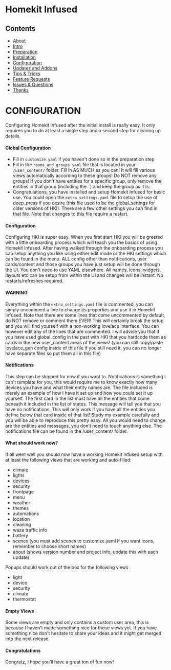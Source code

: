 # Homekit Infused

## Contents
- [About](index.md)
- [Intro](intro.md)
- [Preparation](preparation.md)
- [Installation](installation.md)
- [Configuration](configuration.md)
- [Updates and Addons](updates.md)
- [Tips & Tricks](tips.md)
- [Feature Requests](requests.md)
- [Issues & Questions](issues.md)
- [Thanks](thanks.md)

# CONFIGURATION
Configuring Homekit Infused after the initial install is really easy. It only requires you to do at least a single step and a second step for clearing up details.

#### Global Configuration
- Fill in `customize.yaml` if you haven't done so in the preparation step
- Fill in the `rooms_and_groups.yaml` file that is located in your `/user_content/` folder. Fill in AS MUCH as you can! It will fill various views automatically according to these groups! Do NOT remove any groups! If you don't have entities for a specific group, only remove the entities in that group (including the `-`) and keep the group as it is.
- Congratulations, you have installed and setup Homekit Infused for basic use. You could open the `extra_settings.yaml` file to setup the use of deep_press if you desire (this file used to be the global_settings for older versions of HKI). There are a few other settings you can find in that file. Note that changes to this file require a restart.

#### Configuration
Configuring HKI is super easy. When you first start HKI you will be greeted with a little onboarding process which will teach you the basics of using Homekit Infused. After having walked through the onboarding process you can setup anything you like using either edit mode or the HKI settings which can be found in the menu. ALL config other than notifications, user cards/content and those groups you have just setup will be done through the UI. You don't need to use YAML elsewhere. All names, icons, widgets, layouts etc can be setup from within the UI and changes will be instant. No restarts/refreshes required.

#### WARNING
Everything within the `extra_settings.yaml` file is commented, you can simply uncomment a line to change its properties and use it in Homekit Infused. Note that there are some lines that come uncommented by default, do NOT remove or comment them EVER! This will certainly break the setup and you will find yourself with a non-working lovelace interface. You can however edit any of the lines that are commented. I will advise you that if you have used global_config in the past with HKI that you hardcode them as cards in the new user_content areas of the views! (you can still copy/paste lovelace_gen config inside of this file if you still need it, you can no longer have separate files so put them all in this file)

#### Notifications
This step can be skipped for now if you want to.
Notifications is something I can't template for you, this would require me to know exactly how many devices you have and what their entity names are. The file included is merely an example of how I have it set up and how you could set it up yourself. The first card in the list must have all the entities that come beneath it included in the list of states. This message will tell you that you have no notifications. This will only work if you have all the entities you define below that card inside of that list! Study my example carefully and you will be able to reproduce this pretty easy. All you would need to change are the entities and messages, you don't need to touch anything else. The notifications file can be found in the /user_content/ folder.

#### What should work now?
If all went well you should now have a working Homekit Infused setup with at least the following views that are working and auto-filled:
- climate
- lights
- devices
- security
- frontpage
- menu
- weather
- themes
- automations
- location
- cleaning
- waze traffic info
- battery
- scenes (you must add scenes to customize.yaml if you want icons, remember to choose short names)
- about (shows version number and project info, update this with each update)

Popups should work out of the box for the following views
- light
- device
- security
- climate
- thermostat

#### Empty Views
Some views are empty and only contains a custom user area, this is because I haven't made something nice for those views yet. If you have something nice don't hesitate to share your ideas and it might get merged into the next release.

#### Congratulations
Congratz, I hope you'll have a great ton of fun now!
